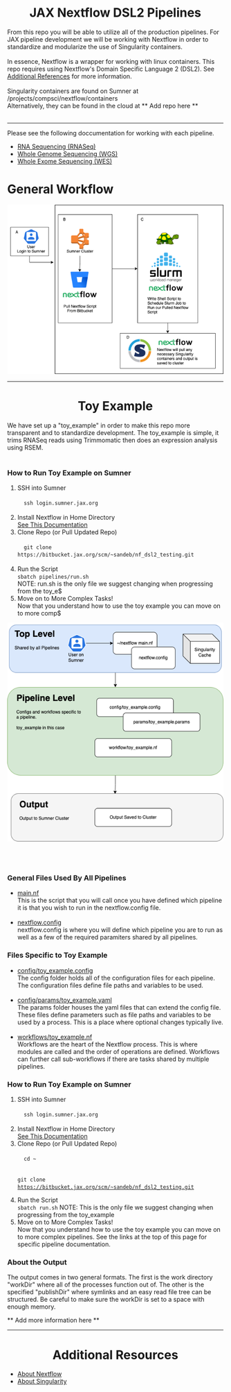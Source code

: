 <div style="max-width:500px;text-align:left;">

<h1 style="text-align:center;">JAX Nextflow DSL2 Pipelines</h1>

From this repo you will be able to utilize all of the production pipelines. For JAX pipeline development we will be working with Nextflow in order to standardize and modularize the use of Singularity containers.
<br><br>
In essence, Nextflow is a wrapper for working with linux containers. This repo requires using Nextflow's Domain Specific Language 2 (DSL2). See <a href="#additional_references">Additional References</a> for more information.<br><br>
Singularity containers are found on Sumner at /projects/compsci/nextflow/containers <br>
Alternatively, they can be found in the cloud at ** Add repo here **
<br><br>

<hr>
Please see the following doccumentation for working with each pipeline.
<ul>
<li><a href = "/rnaseq/README.md">RNA Sequencing (RNASeq)</a></li>
<li><a href = "#">Whole Genome Sequencing (WGS)</a></li>
<li><a href = "#">Whole Exome Sequencing (WES)</a></li>

</ul>

# General Workflow

![Scheme](static/imgs/general_workflow.png)



<hr>

<h1 style="text-align:center;">Toy Example</h1>

We have set up a "toy_example" in order to make this repo more transparent and to standardize development. The toy_example is simple, it trims RNASeq reads using Trimmomatic then does an expression analysis using RSEM.
<br><br>

### How to Run Toy Example on Sumner

<ol>
</li>

<li>SSH into Sumner<br>
  <code>
  ssh login.sumner.jax.org
  </code>
</li>

<li>Install Nextflow in Home Directory<br>
  <a href="">See This Documentation</a>
</li>

<li>Clone Repo (or Pull Updated Repo)<br>
  <code>
  git clone https://bitbucket.jax.org/scm/~sandeb/nf_dsl2_testing.git
  </code>
</li>
<li>Run the Script<br>
  <code>sbatch pipelines/run.sh</code><br>
NOTE: run.sh is the only file we suggest changing when progressing from the toy_e$
</li>

<li>Move on to More Complex Tasks!<br>
Now that you understand how to use the toy example you can move on to more comp$
</li>
</ol>

![Scheme](static/imgs/toy_example_flow.png)

<br><br>
### General Files Used By All Pipelines

<ul>
<li>
<a href="">main.nf</a><br>
This is the script that you will call once you have defined which pipeline it is that you wish to run in the nextflow.config file.<br><br>
</li>
<li><a href="">nextflow.config</a><br>
nextflow.config is where you will define which pipeline you are to run as well as a few of the required paramiters shared by all pipelines.
</li>
</ul>

### Files Specific to Toy Example
<ul>

<li><a href="">config/toy_example.config</a><br>
The config folder holds all of the configuration files for each pipeline. The configuration files define file paths and variables to be used.<br><br></li>

<li><a href="">config/params/toy_example.yaml</a><br>
The params folder houses the yaml files that can extend the config file. These files define parameters such as file paths and variables to be used by a process. This is a place where optional changes typically live.<br><br></li>

<li><a href="">workflows/toy_example.nf</a><br>
Workflows are the heart of the Nextflow process. This is where modules are called and the order of operations are defined. Workflows can further call sub-workflows if there are tasks shared by multiple pipelines.</li>


</ul>

### How to Run Toy Example on Sumner

<ol>
</li>

<li>SSH into Sumner<br>
  <code>
  ssh login.sumner.jax.org
  </code>
</li>

<li>Install Nextflow in Home Directory<br>
  <a href="">See This Documentation</a>
</li>

<li>Clone Repo (or Pull Updated Repo)<br>
  <code>
  cd ~

  git clone https://bitbucket.jax.org/scm/~sandeb/nf_dsl2_testing.git
  </code>
</li>
<li>Run the Script<br>
  <code>sbatch run.sh</code>
NOTE: This is the only file we suggest changing when progressing from the toy_example
</li>

<li>Move on to More Complex Tasks!<br>
Now that you understand how to use the toy example you can move on to more complex pipelines. See the links at the top of this page for specific pipeline documentation.
</li>
</ol>

### About the Output

The output comes in two general formats. The first is the work directory "workDir" where all of the processes function out of. The other is the specified "publishDir" where symlinks and an easy read file tree can be structured. Be careful to make sure the workDir is set to a space with enough memory.

** Add more information here **

<hr>
<div id="additional_references">
<h1 style="text-align:center;">Additional Resources</h1>
<ul>
<li><a href = "#">About Nextflow</a></li>
<li><a href = "#">About Singularity</a></li>
</ul>
</div>
</div>
